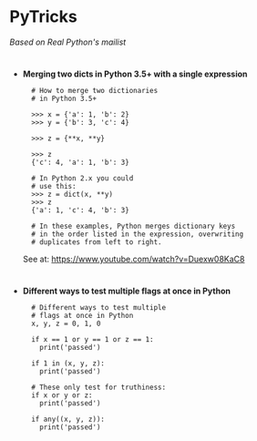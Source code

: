 # PyTricks

_Based on Real Python's mailist_

#

- **Merging two dicts in Python 3.5+ with a single expression**

  ```
    # How to merge two dictionaries
    # in Python 3.5+

    >>> x = {'a': 1, 'b': 2}
    >>> y = {'b': 3, 'c': 4}

    >>> z = {**x, **y}

    >>> z
    {'c': 4, 'a': 1, 'b': 3}

    # In Python 2.x you could
    # use this:
    >>> z = dict(x, **y)
    >>> z
    {'a': 1, 'c': 4, 'b': 3}

    # In these examples, Python merges dictionary keys
    # in the order listed in the expression, overwriting
    # duplicates from left to right.
  ```

  See at: https://www.youtube.com/watch?v=Duexw08KaC8

#

- **Different ways to test multiple flags at once in Python**

  ```
    # Different ways to test multiple
    # flags at once in Python
    x, y, z = 0, 1, 0

    if x == 1 or y == 1 or z == 1:
      print('passed')

    if 1 in (x, y, z):
      print('passed')

    # These only test for truthiness:
    if x or y or z:
      print('passed')

    if any((x, y, z)):
      print('passed')
  ```
#    
